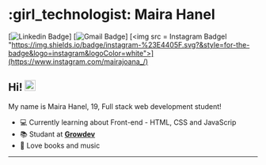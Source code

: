 # :girl_technologist: Maira Hanel

[![Linkedin Badge](https://img.shields.io/badge/-LinkedIn-blue?style=for-the-badge&logo=Linkedin&logoColor=white&link=https://www.https://www.linkedin.com/in/maira-joana-hanel-477516209/)]
[![Gmail Badge](https://img.shields.io/badge/-Gmail-c14438?style=for-the-badge&logo=Gmail&logoColor=white&link=mailto:maira.joana.hanel@gmail.com)]
[<img src = Instagram Badgel "https://img.shields.io/badge/instagram-%23E4405F.svg?&style=for-the-badge&logo=instagram&logoColor=white">](https://www.instagram.com/mairajoana_/)


## Hi! <img src="https://github.com/lucasgdb/lucasgdb/blob/master/assets/hi.gif" width="22px">

My name is Maira Hanel, 19, Full stack web development student!

- :computer: Currently learning about Front-end - HTML, CSS and JavaScrip
- :books: Studant at [**Growdev**](https://https://www.growdev.com.br/)
- :yellow_heart: Love books and music

---
